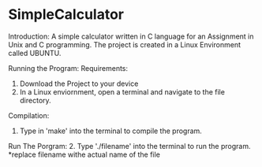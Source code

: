 # SimpleCalculator

Introduction:
A simple calculator written in C language for an Assignment in Unix and C programming. The project is created in a Linux Environment called UBUNTU.

Running the Program:
Requirements:
1. Download the Project to your device
2. In a Linux enviornment, open a terminal and navigate to the file directory.

Compilation:   
1. Type in 'make' into the terminal to compile the program. 

Run The Porgram:
2. Type './filename' into the terminal to run the program. 
*replace filename withe actual name of the file

